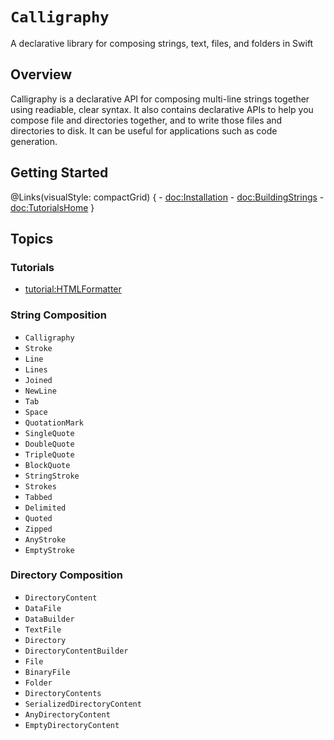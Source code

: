 # ``Calligraphy``

A declarative library for composing strings, text, files, and folders in Swift

## Overview

Calligraphy is a declarative API for composing multi-line strings together using readiable, clear syntax. It also contains declarative APIs to help you compose file and directories together, and to write those files and directories to disk. It can be useful for applications such as code generation.

## Getting Started

@Links(visualStyle: compactGrid) {
    - <doc:Installation>
    - <doc:BuildingStrings>
    - <doc:TutorialsHome>
}

## Topics

### Tutorials

- <tutorial:HTMLFormatter>

### String Composition

- ``Calligraphy``
- ``Stroke``
- ``Line``
- ``Lines``
- ``Joined``
- ``NewLine``
- ``Tab``
- ``Space``
- ``QuotationMark``
- ``SingleQuote``
- ``DoubleQuote``
- ``TripleQuote``
- ``BlockQuote``
- ``StringStroke``
- ``Strokes``
- ``Tabbed``
- ``Delimited``
- ``Quoted``
- ``Zipped``
- ``AnyStroke``
- ``EmptyStroke``

### Directory Composition

- ``DirectoryContent``
- ``DataFile``
- ``DataBuilder``
- ``TextFile``
- ``Directory``
- ``DirectoryContentBuilder``
- ``File``
- ``BinaryFile``
- ``Folder``
- ``DirectoryContents``
- ``SerializedDirectoryContent``
- ``AnyDirectoryContent``
- ``EmptyDirectoryContent``
